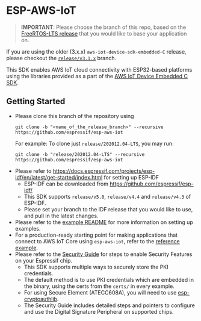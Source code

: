 # ESP-AWS-IoT

> **IMPORTANT**: Please choose the branch of this repo, based on the [FreeRTOS-LTS release](https://github.com/FreeRTOS/FreeRTOS-LTS/releases) that you would like to base your application on.

If you are using the older (3.x.x) `aws-iot-device-sdk-embedded-C` release, please checkout the [`release/v3.1.x`](https://github.com/espressif/esp-aws-iot/tree/release/v3.1.x) branch.

This SDK enables AWS IoT cloud connectivity with ESP32-based platforms using the libraries provided as a part of the [AWS IoT Device Embedded C SDK](https://github.com/aws/aws-iot-device-sdk-embedded-C).

## Getting Started

- Please clone this branch of the repository using
    ```
    git clone -b "<name_of_the_release_branch>" --recursive https://github.com/espressif/esp-aws-iot
    ```
  For example: To clone just `release/202012.04-LTS`, you may run:
  ```
  git clone -b "release/202012.04-LTS" --recursive https://github.com/espressif/esp-aws-iot
  ```
- Please refer to https://docs.espressif.com/projects/esp-idf/en/latest/get-started/index.html for setting up ESP-IDF
  - ESP-IDF can be downloaded from https://github.com/espressif/esp-idf/
  - This SDK supports `release/v5.0`, `release/v4.4` and `release/v4.3` of ESP-IDF.
  - Please set your branch to the IDF release that you would like to use, and pull in the latest changes.
- Please refer to the [example README](examples/README.md) for more information on setting up examples.
- For a production-ready starting point for making applications that connect to AWS IoT Core using `esp-aws-iot`, refer to the [reference example](https://github.com/FreeRTOS/iot-reference-esp32c3).
- Please refer to the [Security Guide](examples/ota/SecurityGuide.md) for steps to enable Security Features on your Espressif chip. 
  - This SDK supports multiple ways to securely store the PKI credentials.
  - The default method is to use PKI credentials which are embedded in the binary, using the certs from the `certs/` in every example. 
  - For using Secure Element (ATECC608A), you will need to use [esp-cryptoauthlib](https://github.com/espressif/esp-cryptoauthlib#how-to-use-esp-cryptoauthlib-with-esp-idf).
  - The Security Guide includes detailed steps and pointers to configure and use the Digital Signature Peripheral on supported chips.
